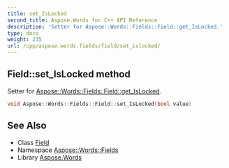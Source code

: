 ```yaml
---
title: set_IsLocked
second_title: Aspose.Words for C++ API Reference
description: 'Setter for Aspose::Words::Fields::Field::get_IsLocked.'
type: docs
weight: 235
url: /cpp/aspose.words.fields/field/set_islocked/
---
```

## Field::set_IsLocked method


Setter for [Aspose::Words::Fields::Field::get_IsLocked](../get_islocked/).

```cpp
void Aspose::Words::Fields::Field::set_IsLocked(bool value)
```

## See Also

* Class [Field](../)
* Namespace [Aspose::Words::Fields](../../)
* Library [Aspose.Words](../../../)

